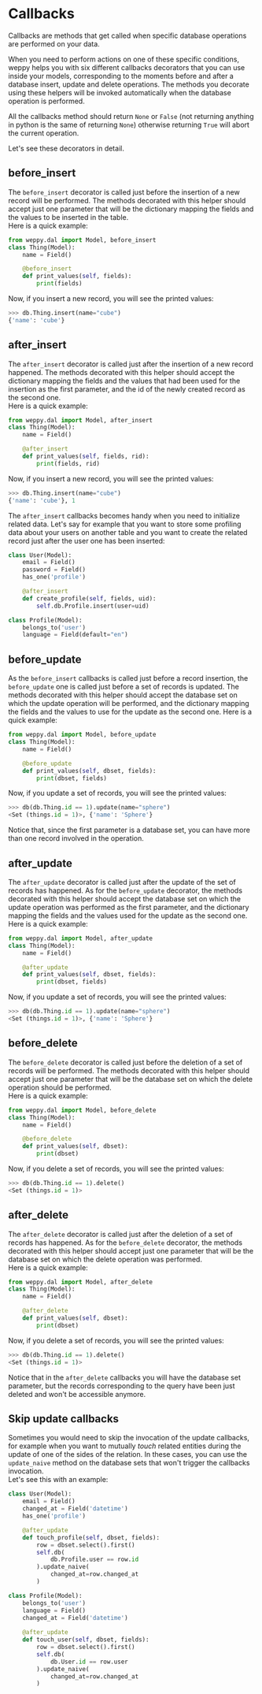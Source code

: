 Callbacks
=========

Callbacks are methods that get called when specific database operations are performed on your data.

When you need to perform actions on one of these specific conditions, weppy helps you with six different callbacks decorators that you can use inside your models, corresponding to the moments before and after a database insert, update and delete operations. The methods you decorate using these helpers will be invoked automatically when the database operation is performed.

All the callbacks method should return `None` or `False` (not returning anything in python is the same of returning `None`) otherwise returning `True` will abort the current operation.

Let's see these decorators in detail.

before\_insert
--------------

The `before_insert` decorator is called just before the insertion of a new record will be performed. The methods decorated with this helper should accept just one parameter that will be the dictionary mapping the fields and the values to be inserted in the table.    
Here is a quick example:

```python
from weppy.dal import Model, before_insert
class Thing(Model):
    name = Field()

    @before_insert
    def print_values(self, fields):
        print(fields)
```

Now, if you insert a new record, you will see the printed values:

```python
>>> db.Thing.insert(name="cube")
{'name': 'cube'}
```

after\_insert
-------------

The `after_insert` decorator is called just after the insertion of a new record happened. The methods decorated with this helper should accept the dictionary mapping the fields and the values that had been used for the insertion as the first parameter, and the id of the newly created record as the second one.    
Here is a quick example:

```python
from weppy.dal import Model, after_insert
class Thing(Model):
    name = Field()

    @after_insert
    def print_values(self, fields, rid):
        print(fields, rid)
```

Now, if you insert a new record, you will see the printed values:

```python
>>> db.Thing.insert(name="cube")
{'name': 'cube'}, 1
```

The `after_insert` callbacks becomes handy when you need to initialize related data. Let's say for example that you want to store some profiling data about your users on another table and you want to create the related record just after the user one has been inserted:

```python
class User(Model):
    email = Field()
    password = Field()
    has_one('profile')

    @after_insert
    def create_profile(self, fields, uid):
        self.db.Profile.insert(user=uid)

class Profile(Model):
    belongs_to('user')
    language = Field(default="en")
```

before\_update
--------------

As the `before_insert` callbacks is called just before a record insertion, the `before_update` one is called just before a set of records is updated. The methods decorated with this helper should accept the database set on which the update operation will be performed, and the dictionary mapping the fields and the values to use for the update as the second one.
Here is a quick example:

```python
from weppy.dal import Model, before_update
class Thing(Model):
    name = Field()

    @before_update
    def print_values(self, dbset, fields):
        print(dbset, fields)
```

Now, if you update a set of records, you will see the printed values:

```python
>>> db(db.Thing.id == 1).update(name="sphere")
<Set (things.id = 1)>, {'name': 'Sphere'}
```

Notice that, since the first parameter is a database set, you can have more than one record involved in the operation.

after\_update
-------------

The `after_update` decorator is called just after the update of the set of records has happened. As for the `before_update` decorator, the methods decorated with this helper should accept the database set on which the update operation was performed as the first parameter, and the dictionary mapping the fields and the values used for the update as the second one.
Here is a quick example:

```python
from weppy.dal import Model, after_update
class Thing(Model):
    name = Field()

    @after_update
    def print_values(self, dbset, fields):
        print(dbset, fields)
```

Now, if you update a set of records, you will see the printed values:

```python
>>> db(db.Thing.id == 1).update(name="sphere")
<Set (things.id = 1)>, {'name': 'Sphere'}
```

before\_delete
--------------

The `before_delete` decorator is called just before the deletion of a set of records will be performed. The methods decorated with this helper should accept just one parameter that will be the database set on which the delete operation should be performed.    
Here is a quick example:

```python
from weppy.dal import Model, before_delete
class Thing(Model):
    name = Field()

    @before_delete
    def print_values(self, dbset):
        print(dbset)
```

Now, if you delete a set of records, you will see the printed values:

```python
>>> db(db.Thing.id == 1).delete()
<Set (things.id = 1)>
```

after\_delete
-------------

The `after_delete` decorator is called just after the deletion of a set of records has happened. As for the `before_delete` decorator, the methods decorated with this helper should accept just one parameter that will be the database set on which the delete operation was performed.    
Here is a quick example:

```python
from weppy.dal import Model, after_delete
class Thing(Model):
    name = Field()

    @after_delete
    def print_values(self, dbset):
        print(dbset)
```

Now, if you delete a set of records, you will see the printed values:

```python
>>> db(db.Thing.id == 1).delete()
<Set (things.id = 1)>
```

Notice that in the `after_delete` callbacks you will have the database set parameter, but the records corresponding to the query have been just deleted and won't be accessible anymore.

Skip update callbacks
---------------------

Sometimes you would need to skip the invocation of the update callbacks, for example when you want to mutually *touch* related entities during the update of one of the sides of the relation. In these cases, you can use the `update_naive` method on the database sets that won't trigger the callbacks invocation.    
Let's see this with an example:

```python
class User(Model):
    email = Field()
    changed_at = Field('datetime')
    has_one('profile')

    @after_update
    def touch_profile(self, dbset, fields):
        row = dbset.select().first()
        self.db(
            db.Profile.user == row.id
        ).update_naive(
            changed_at=row.changed_at
        )

class Profile(Model):
    belongs_to('user')
    language = Field()
    changed_at = Field('datetime')
    
    @after_update
    def touch_user(self, dbset, fields):
        row = dbset.select().first()
        self.db(
            db.User.id == row.user
        ).update_naive(
            changed_at=row.changed_at
        )
```
